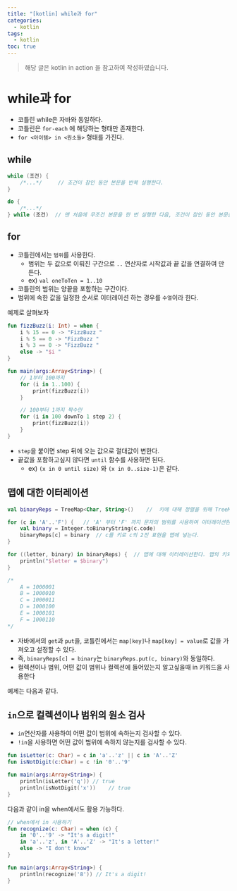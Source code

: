 ```yaml
---
title: "[kotlin] while과 for"
categories:
  - kotlin
tags:
  - kotlin
toc: true
---
```


> 해당 글은 kotlin in action 을 참고하여 작성하였습니다. 

# **while과 for**
* 코틀린 while은 자바와 동일하다.
* 코틀린은 `for-each` 에 해당하는 형태만 존재한다.
* `for <아이템> in <원소들>` 형태를 가진다.

## **while**

```kotlin
while (조건) {
    /*...*/     // 조건이 참인 동안 본문을 반복 실행한다.
}

do {
    /*...*/
} while (조건)  // 맨 처음에 무조건 본문을 한 번 실행한 다음, 조건이 참인 동안 본문을 반복
```

## **for**
* 코틀린에서는 `범위`를 사용한다.
    * 범위는 두 값으로 이뤄진 구간으로 `..` 연산자로 시작값과 끝 값을 연결하여 만든다.
    * ex) `val oneToTen = 1..10`
* 코틀린의 범위는 양끝을 포함하는 구간이다. 
* 범위에 속한 값을 일정한 순서로 이터레이션 하는 경우를 `수열`이라 한다.

예제로 살펴보자
```kotlin
fun fizzBuzz(i: Int) = when {
    i % 15 == 0 -> "FizzBuzz "
    i % 5 == 0 -> "FizzBuzz "
    i % 3 == 0 -> "FizzBuzz "
    else -> "$i "
}

fun main(args:Array<String>) {
    // 1부터 100까지
    for (i in 1..100) {
        print(fizzBuzz(i))
    }

    // 100부터 1까지 짝수만
    for (i in 100 downTo 1 step 2) {
        print(fizzBuzz(i))
    }
}

```
* `step`을 붙이면 step 뒤에 오는 값으로 절대값이 변한다. 
* 끝값을 포함하고싶지 않다면 `until` 함수를 사용하면 된다.
    * ex) `(x in 0 until size)` 와 `(x in 0..size-1)`은 같다.

## **맵에 대한 이터레이션**

```kotlin
val binaryReps = TreeMap<Char, String>()    //  키에 대해 정렬을 위해 TreeMap을 사용

for (c in 'A'..'F') {   // 'A' 부터 'F' 까지 문자의 범위를 사용하여 이터레이션한다.
    val binary = Integer.toBinaryString(c.code) 
    binaryReps[c] = binary  // c를 키로 c의 2진 표현을 맵에 넣는다.
}

for ((letter, binary) in binaryReps) {  // 맵에 대해 이터레이션한다. 맵의 키와 값을 두 변수에 각각 대입
    println("$letter = $binary")
}

/*
    A = 1000001
    B = 1000010
    C = 1000011
    D = 1000100
    E = 1000101
    F = 1000110
*/

```
* 자바에서의 `get`과 `put`을, 코틀린에서는 `map[key]`나 `map[key] = value`로 값을 가져오고 설정할 수 있다.
* 즉, `binaryReps[c] = binary`는 `binaryReps.put(c, binary)`와 동일하다.
* 컬렉션이나 범위, 어떤 값이 범위나 컬렉션에 들어있는지 알고싶을때 in 키워드을 사용한다

예제는 다음과 같다.
## **`in`으로 컬렉션이나 범위의 원소 검사**
* `in`연산자를 사용하여 어떤 값이 범위에 속하는지 검사할 수 있다. 
* `!in`을 사용하면 어떤 값이 범위에 속하지 않는지를 검사할 수 있다. 
```kotlin
fun isLetter(c: Char) = c in 'a'..'z' || c in 'A'..'Z'
fun isNotDigit(c:Char) = c !in '0'..'9'

fun main(args:Array<String>) {
    println(isLetter('q')) // true
    println(isNotDigit('x'))    // true
}
```

다음과 같이 in을 when에서도 활용 가능하다.
```kotlin
// when에서 in 사용하기
fun recognize(c: Char) = when (c) {
    in '0'..'9' -> "It's a digit!"
    in 'a'..'z', in 'A'..'Z' -> "It's a letter!"
    else -> "I don't know"
}

fun main(args:Array<String>) {
    println(recognize('8')) // It's a digit!
}
```
